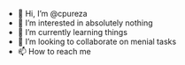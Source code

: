 - 👋 Hi, I’m @cpureza
- 👀 I’m interested in absolutely nothing
- 🌱 I’m currently learning things
- 💞️ I’m looking to collaborate on menial tasks
- 📫 How to reach me <insert mode of contact here>

<!---
cpureza/cpureza is a ✨ special ✨ repository because its `README.md` (this file) appears on your GitHub profile.
You can click the Preview link to take a look at your changes.
--->
